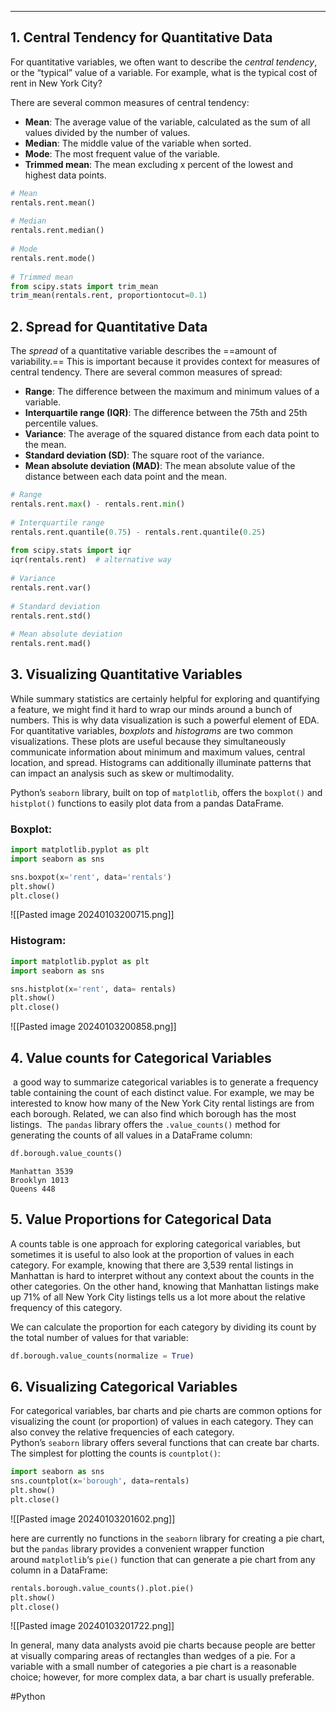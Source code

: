 ___
## 1. Central Tendency for Quantitative Data
For quantitative variables, we often want to describe the _central tendency_, or the “typical” value of a variable. For example, what is the typical cost of rent in New York City?

There are several common measures of central tendency:

- **Mean**: The average value of the variable, calculated as the sum of all values divided by the number of values.
- **Median**: The middle value of the variable when sorted.
- **Mode**: The most frequent value of the variable.
- **Trimmed mean**: The mean excluding x percent of the lowest and highest data points.

```Python
# Mean  
rentals.rent.mean()  
  
# Median  
rentals.rent.median()  
  
# Mode  
rentals.rent.mode()  
  
# Trimmed mean  
from scipy.stats import trim_mean  
trim_mean(rentals.rent, proportiontocut=0.1)
```
## 2. Spread for Quantitative Data
The _spread_ of a quantitative variable describes the ==amount of variability.== This is important because it provides context for measures of central tendency.
There are several common measures of spread:

- **Range**: The difference between the maximum and minimum values of a variable.
- **Interquartile range (IQR)**: The difference between the 75th and 25th percentile values.
- **Variance**: The average of the squared distance from each data point to the mean.
- **Standard deviation (SD)**: The square root of the variance.
- **Mean absolute deviation (MAD)**: The mean absolute value of the distance between each data point and the mean.
```Python
# Range  
rentals.rent.max() - rentals.rent.min()  
  
# Interquartile range  
rentals.rent.quantile(0.75) - rentals.rent.quantile(0.25)  
  
from scipy.stats import iqr  
iqr(rentals.rent)  # alternative way  
  
# Variance  
rentals.rent.var()  
  
# Standard deviation  
rentals.rent.std()  
  
# Mean absolute deviation  
rentals.rent.mad()
```

## 3. Visualizing Quantitative Variables 
While summary statistics are certainly helpful for exploring and quantifying a feature, we might find it hard to wrap our minds around a bunch of numbers. This is why data visualization is such a powerful element of EDA.
For quantitative variables, _boxplots_ and _histograms_ are two common visualizations. These plots are useful because they simultaneously communicate information about minimum and maximum values, central location, and spread. Histograms can additionally illuminate patterns that can impact an analysis such as skew or multimodality. 

Python’s `seaborn` library, built on top of `matplotlib`, offers the `boxplot()` and `histplot()` functions to easily plot data from a pandas DataFrame. 

### Boxplot: 
```Python 
import matplotlib.pyplot as plt 
import seaborn as sns 

sns.boxpot(x='rent', data='rentals')
plt.show()
plt.close()
```

![[Pasted image 20240103200715.png]]


### Histogram:
```Python 
import matplotlib.pyplot as plt
import seaborn as sns 

sns.histplot(x='rent', data= rentals)
plt.show()
plt.close()
```

![[Pasted image 20240103200858.png]]

## 4. Value counts for Categorical Variables 
 a good way to summarize categorical variables is to generate a frequency table containing the count of each distinct value. For example, we may be interested to know how many of the New York City rental listings are from each borough. Related, we can also find which borough has the most listings.
 The `pandas` library offers the `.value_counts()` method for generating the counts of all values in a DataFrame column:
 
```Python
df.borough.value_counts()
```

```
Manhattan 3539 
Brooklyn 1013 
Queens 448
```

## 5. Value Proportions for Categorical Data
A counts table is one approach for exploring categorical variables, but sometimes it is useful to also look at the proportion of values in each category. For example, knowing that there are 3,539 rental listings in Manhattan is hard to interpret without any context about the counts in the other categories. On the other hand, knowing that Manhattan listings make up 71% of all New York City listings tells us a lot more about the relative frequency of this category.

We can calculate the proportion for each category by dividing its count by the total number of values for that variable:
```Python 
df.borough.value_counts(normalize = True)
```

## 6. Visualizing Categorical Variables
For categorical variables, bar charts and pie charts are common options for visualizing the count (or proportion) of values in each category. They can also convey the relative frequencies of each category.
Python’s `seaborn` library offers several functions that can create bar charts. The simplest for plotting the counts is `countplot()`:
```Python 
import seaborn as sns 
sns.countplot(x='borough', data=rentals)
plt.show()
plt.close()
```

![[Pasted image 20240103201602.png]]

here are currently no functions in the `seaborn` library for creating a pie chart, but the `pandas` library provides a convenient wrapper function around `matplotlib`‘s `pie()` function that can generate a pie chart from any column in a DataFrame:
```Python 
rentals.borough.value_counts().plot.pie()  
plt.show()  
plt.close()
```

![[Pasted image 20240103201722.png]]

In general, many data analysts avoid pie charts because people are better at visually comparing areas of rectangles than wedges of a pie. For a variable with a small number of categories a pie chart is a reasonable choice; however, for more complex data, a bar chart is usually preferable.

#Python